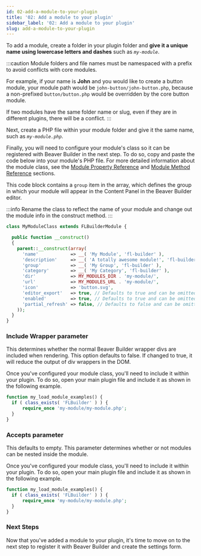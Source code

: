```yaml
---
id: 02-add-a-module-to-your-plugin
title: '02: Add a module to your plugin'
sidebar_label: '02: Add a module to your plugin'
slug: add-a-module-to-your-plugin
---
```


To add a module, create a folder in your plugin folder and **give it a unique name using lowercase letters and dashes** such as _`my-module`_.

:::caution
Module folders and file names must be namespaced with a prefix to avoid conflicts with core modules.  

For example, if your name is **John** and you would like to create a button module, your module path
would be `john-button/john-button.php`, because a non-prefixed `button/button.php` would be overridden by the core button module.

If two modules have the same folder name or slug, even if they are in different plugins, there will be
a conflict.
:::

Next, create a PHP file within your module folder and give it the same name, such as _`my-module.php`_.

Finally, you will need to configure your module's class so it can be registered with Beaver Builder in the next step. To do so, copy and paste the code below into your module's PHP file. For more detailed information about the module class, see the [Module Property Reference](08-module-property-reference.md) and [Module Method Reference](09-module-method-reference.md) sections.

This code block contains a `group` item in the array, which defines the group in which your module will appear in the Content Panel in the Beaver Builder editor.

:::info
Rename the class to reflect the name of your module and change out the module info in the construct method.
:::

```php
class MyModuleClass extends FLBuilderModule {

  public function __construct()
  {
    parent::__construct(array(
      'name'            => __( 'My Module', 'fl-builder' ),
      'description'     => __( 'A totally awesome module!', 'fl-builder' ),
      'group'           => __( 'My Group', 'fl-builder' ),
      'category'        => __( 'My Category', 'fl-builder' ),
      'dir'             => MY_MODULES_DIR . 'my-module/',
      'url'             => MY_MODULES_URL . 'my-module/',
      'icon'            => 'button.svg',
      'editor_export'   => true, // Defaults to true and can be omitted.
      'enabled'         => true, // Defaults to true and can be omitted.
      'partial_refresh' => false, // Defaults to false and can be omitted.
    ));
  }
}
```

### Include Wrapper parameter
This determines whether the normal Beaver Builder wrapper divs are included when rendering.  This option defaults to false.  If changed to true, it will reduce the output of div wrappers in the DOM.

Once you've configured your module class, you'll need to include it within your plugin. To do so, open your main plugin file and include it as shown in the following example.

```php
function my_load_module_examples() {
  if ( class_exists( 'FLBuilder' ) ) {
      require_once 'my-module/my-module.php';
  }
}
```

### Accepts parameter
This defaults to empty.  This parameter determines whether or not modules can be nested inside the module.

Once you've configured your module class, you'll need to include it within your plugin. To do so, open your main plugin file and include it as shown in the following example.

```php
function my_load_module_examples() {
  if ( class_exists( 'FLBuilder' ) ) {
      require_once 'my-module/my-module.php';
  }
}
```
### Next Steps
Now that you've added a module to your plugin, it's time to move on to the next step to register it with Beaver Builder and create the settings form.
